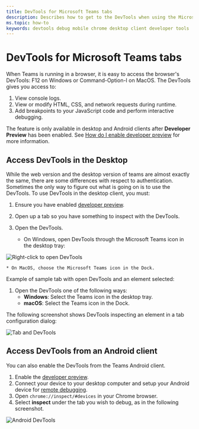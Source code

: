 ```yaml
---
title: DevTools for Microsoft Teams tabs
description: Describes how to get to the DevTools when using the Microsoft Teams Desktop Client
ms.topic: how-to
keywords: devtools debug mobile chrome desktop client developer tools
---
```

# DevTools for Microsoft Teams tabs

When Teams is running in a browser, it is easy to access the browser's DevTools: F12 on Windows or Command-Option-I on MacOS. The DevTools gives you access to:

1. View console logs.
1. View or modify HTML, CSS, and network requests during runtime.
1. Add breakpoints to your JavaScript code and perform interactive debugging.

The feature is only available in desktop and Android clients after **Developer Preview** has been enabled. See [How do I enable developer preview](~/resources/dev-preview/developer-preview-intro.md) for more information.

## Access DevTools in the Desktop

While the web version and the desktop version of teams are almost exactly the same, there are some differences with respect to authentication. Sometimes the only way to figure out what is going on is to use the DevTools. To use DevTools in the desktop client, you must:

1. Ensure you have enabled [developer preview](~/resources/dev-preview/developer-preview-intro.md).
1. Open up a tab so you have something to inspect with the DevTools.

1. Open the DevTools.
    * On Windows, open DevTools through the Microsoft Teams icon in the desktop tray:

  ![Right-click to open DevTools](~/assets/images/dev-preview/devtools-right-click.png)

    * On MacOS, choose the Microsoft Teams icon in the Dock.

Example of sample tab with open DevTools and an element selected:

1. Open the DevTools one of the following ways:
    * **Windows**: Select the Teams icon in the desktop tray.
    * **macOS**: Select the Teams icon in the Dock.

The following screenshot shows DevTools inspecting an element in a tab configuration dialog:

![Tab and DevTools](~/assets/images/dev-preview/tab-and-devtools.png)

## Access DevTools from an Android client

You can also enable the DevTools from the Teams Android client.

1. Enable the [developer preview](~/resources/dev-preview/developer-preview-intro.md).
1. Connect your device to your desktop computer and setup your Android device for [remote debugging](https://developers.google.com/web/tools/chrome-devtools/remote-debugging/).
1. Open `chrome://inspect/#devices` in your Chrome browser.
1. Select **inspect** under the tab you wish to debug, as in the following screenshot.

![Android DevTools](~/assets/images/android-devtools.png)
